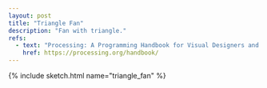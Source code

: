 ```yaml
---
layout: post
title: "Triangle Fan"
description: "Fan with triangle."
refs:
  - text: "Processing: A Programming Handbook for Visual Designers and Artists (Second Edition)"
    href: https://processing.org/handbook/
---
```


{% include sketch.html name="triangle_fan" %}
